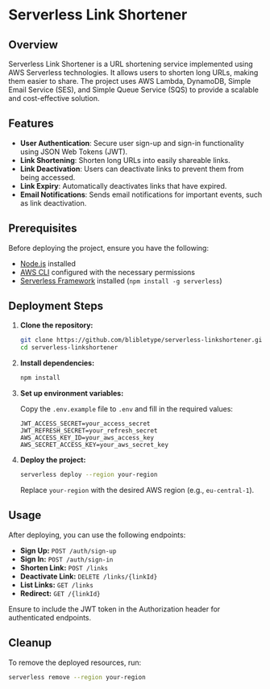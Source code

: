 # Serverless Link Shortener

## Overview

Serverless Link Shortener is a URL shortening service implemented using AWS Serverless technologies. It allows users to shorten long URLs, making them easier to share. The project uses AWS Lambda, DynamoDB, Simple Email Service (SES), and Simple Queue Service (SQS) to provide a scalable and cost-effective solution.

## Features

- **User Authentication**: Secure user sign-up and sign-in functionality using JSON Web Tokens (JWT).
- **Link Shortening**: Shorten long URLs into easily shareable links.
- **Link Deactivation**: Users can deactivate links to prevent them from being accessed.
- **Link Expiry**: Automatically deactivates links that have expired.
- **Email Notifications**: Sends email notifications for important events, such as link deactivation.

## Prerequisites

Before deploying the project, ensure you have the following:

- [Node.js](https://nodejs.org/) installed
- [AWS CLI](https://aws.amazon.com/cli/) configured with the necessary permissions
- [Serverless Framework](https://www.serverless.com/) installed (`npm install -g serverless`)

## Deployment Steps

1. **Clone the repository:**

    ```bash
    git clone https://github.com/blibletype/serverless-linkshortener.git
    cd serverless-linkshortener
    ```

2. **Install dependencies:**

    ```bash
    npm install
    ```

3. **Set up environment variables:**

   Copy the `.env.example` file to `.env` and fill in the required values:

    ```env
    JWT_ACCESS_SECRET=your_access_secret
    JWT_REFRESH_SECRET=your_refresh_secret
    AWS_ACCESS_KEY_ID=your_aws_access_key
    AWS_SECRET_ACCESS_KEY=your_aws_secret_key
    ```

4. **Deploy the project:**

    ```bash
    serverless deploy --region your-region
    ```

   Replace `your-region` with the desired AWS region (e.g., `eu-central-1`).

## Usage

After deploying, you can use the following endpoints:

- **Sign Up:** `POST /auth/sign-up`
- **Sign In:** `POST /auth/sign-in`
- **Shorten Link:** `POST /links`
- **Deactivate Link:** `DELETE /links/{linkId}`
- **List Links:** `GET /links`
- **Redirect:** `GET /{linkId}`

Ensure to include the JWT token in the Authorization header for authenticated endpoints.

## Cleanup

To remove the deployed resources, run:

```bash
serverless remove --region your-region
